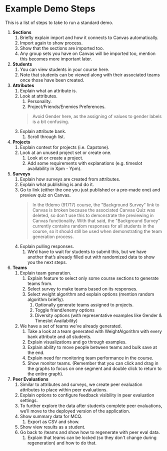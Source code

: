 # Example Demo Steps
This is a list of steps to take to run a standard demo.

1. **Sections**
    1. Briefly explain import and how it connects to Canvas automatically.
    2. Import again to show process.
    3. Show that the sections are imported too.
    4. Any group sets you have on Canvas will be imported too, mention this becomes more important later.
2. **Students**
    1. You can view students in your course here.
    2. Note that students can be viewed along with their associated teams once those have been created.
3. **Attributes**
    1. Explain what an attribute is.
    2. Look at attributes.
        1. Personality.
        2. Project/Friends/Enemies Preferences.
        > Avoid Gender here, as the assigning of values to gender labels is a bit confusing.
    3. Explain attribute bank.
        1. Scroll through list.
4. **Projects**
    1. Explain context for projects (i.e. Capstone).
    2. Look at an unused project set or create one.
        1. Look at or create a project.
        2. Add some requirements with explanations (e.g. timeslot availability in Xpm - Ypm).
5. **Surveys**
    1. Explain how surveys are created from attributes.
    2. Explain what publishing is and do it.
    3. Go to link (either the one you just published or a pre-made one) and preview quiz on Canvas.
        > In the tfdemo (91717) course, the "Background Survey" link to Canvas is broken because the associated Canvas Quiz was deleted, so don't use this to demonstrate the previewing in Canvas functionality. With that said, the "Background Survey" currently contains random responses for all students in the course, so it should still be used when demonstrating the team generation process.
    4. Explain pulling responses.
        1. We’d have to wait for students to submit this, but we have another that’s already filled out with
           randomized data to show you the next steps.
6. **Teams**
    1. Explain team generation.
        1. Explain feature to select only some course sections to generate teams from.
        2. Select survey to make teams based on its responses.
        3. Select weight algorithm and explain options (mention random algorithm briefly).
            1. Optionally generate teams assigned to projects.
            2. Toggle friend/enemy options
            3. Diversity options (with representative examples like Gender & Timeslot Availability)
    2. We have a set of teams we’ve already generated.
        1. Take a look at a team generated with WeightAlgorithm with every bank attribute and all students.
        2. Explain visualizations and go through examples.
        3. Explain ability to move people between teams and bulk save at the end.
        4. Explain need for monitoring team performance in the course.
        5. Show monitor teams. (Remember that you can click and drag in the graphs to focus on one segment and double
           click to return to the entire graph).
7. **Peer Evaluations**
    1. Similar to attributes and surveys, we create peer evaluation attributes to place within peer evaluations.
    2. Explain options to configure feedback visibility in peer evaluation settings.
    3. To further explore the data after students complete peer evaluations, we’ll move to the deployed version of the application.
    4. Show summary data for MCQ.
        1. Export as CSV and show.
    5. Show view results as a student.
    6. Go back to /teams and show how to regenerate with peer eval data.
        1. Explain that teams can be locked (so they don't change during regeneration) and how to do that.
